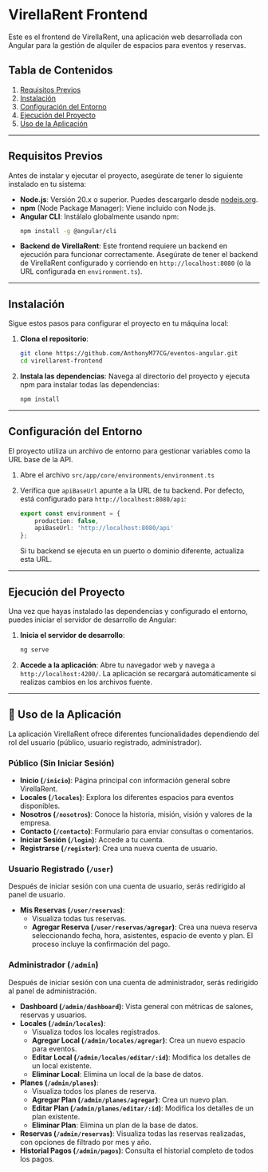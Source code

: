 # VirellaRent Frontend

Este es el frontend de VirellaRent, una aplicación web desarrollada con Angular para la gestión de alquiler de espacios para eventos y reservas.

## Tabla de Contenidos

1.  [Requisitos Previos](#-requisitos-previos)
2.  [Instalación](#-instalación)
3.  [Configuración del Entorno](#-configuración-del-entorno)
4.  [Ejecución del Proyecto](#-ejecución-del-proyecto)
5.  [Uso de la Aplicación](#-uso-de-la-aplicación)

---

## Requisitos Previos

Antes de instalar y ejecutar el proyecto, asegúrate de tener lo siguiente instalado en tu sistema:

*   **Node.js**: Versión 20.x o superior. Puedes descargarlo desde [nodejs.org](https://nodejs.org/).
*   **npm** (Node Package Manager): Viene incluido con Node.js.
*   **Angular CLI**: Instálalo globalmente usando npm:
    ```bash
    npm install -g @angular/cli
    ```
*   **Backend de VirellaRent**: Este frontend requiere un backend en ejecución para funcionar correctamente. Asegúrate de tener el backend de VirellaRent configurado y corriendo en `http://localhost:8080` (o la URL configurada en `environment.ts`).

---

## Instalación

Sigue estos pasos para configurar el proyecto en tu máquina local:

1.  **Clona el repositorio**:
    ```bash
    git clone https://github.com/AnthonyM77CG/eventos-angular.git
    cd virellarent-frontend
    ```

2.  **Instala las dependencias**:
    Navega al directorio del proyecto y ejecuta npm para instalar todas las dependencias:
    ```bash
    npm install
    ```

---

## Configuración del Entorno

El proyecto utiliza un archivo de entorno para gestionar variables como la URL base de la API.

1.  Abre el archivo `src/app/core/environments/environment.ts`
2.  Verifica que `apiBaseUrl` apunte a la URL de tu backend. Por defecto, está configurado para `http://localhost:8080/api`:

    ```typescript
    export const environment = {
        production: false,
        apiBaseUrl: 'http://localhost:8080/api'
    };
    ```
    Si tu backend se ejecuta en un puerto o dominio diferente, actualiza esta URL.

---

## Ejecución del Proyecto

Una vez que hayas instalado las dependencias y configurado el entorno, puedes iniciar el servidor de desarrollo de Angular:

1.  **Inicia el servidor de desarrollo**:
    ```bash
    ng serve
    ```
2.  **Accede a la aplicación**:
    Abre tu navegador web y navega a `http://localhost:4200/`. La aplicación se recargará automáticamente si realizas cambios en los archivos fuente.

---

## 🚀 Uso de la Aplicación

La aplicación VirellaRent ofrece diferentes funcionalidades dependiendo del rol del usuario (público, usuario registrado, administrador).

### **Público (Sin Iniciar Sesión)**

*   **Inicio (`/inicio`)**: Página principal con información general sobre VirellaRent.
*   **Locales (`/locales`)**: Explora los diferentes espacios para eventos disponibles.
*   **Nosotros (`/nosotros`)**: Conoce la historia, misión, visión y valores de la empresa.
*   **Contacto (`/contacto`)**: Formulario para enviar consultas o comentarios.
*   **Iniciar Sesión (`/login`)**: Accede a tu cuenta.
*   **Registrarse (`/register`)**: Crea una nueva cuenta de usuario.

### **Usuario Registrado (`/user`)**

Después de iniciar sesión con una cuenta de usuario, serás redirigido al panel de usuario.

*   **Mis Reservas (`/user/reservas`)**:
    *   Visualiza todas tus reservas.
    *   **Agregar Reserva (`/user/reservas/agregar`)**: Crea una nueva reserva seleccionando fecha, hora, asistentes, espacio de evento y plan. El proceso incluye la confirmación del pago.

### **Administrador (`/admin`)**

Después de iniciar sesión con una cuenta de administrador, serás redirigido al panel de administración.

*   **Dashboard (`/admin/dashboard`)**: Vista general con métricas de salones, reservas y usuarios.
*   **Locales (`/admin/locales`)**:
    *   Visualiza todos los locales registrados.
    *   **Agregar Local (`/admin/locales/agregar`)**: Crea un nuevo espacio para eventos.
    *   **Editar Local (`/admin/locales/editar/:id`)**: Modifica los detalles de un local existente.
    *   **Eliminar Local**: Elimina un local de la base de datos.
*   **Planes (`/admin/planes`)**:
    *   Visualiza todos los planes de reserva.
    *   **Agregar Plan (`/admin/planes/agregar`)**: Crea un nuevo plan.
    *   **Editar Plan (`/admin/planes/editar/:id`)**: Modifica los detalles de un plan existente.
    *   **Eliminar Plan**: Elimina un plan de la base de datos.
*   **Reservas (`/admin/reservas`)**: Visualiza todas las reservas realizadas, con opciones de filtrado por mes y año.
*   **Historial Pagos (`/admin/pagos`)**: Consulta el historial completo de todos los pagos.